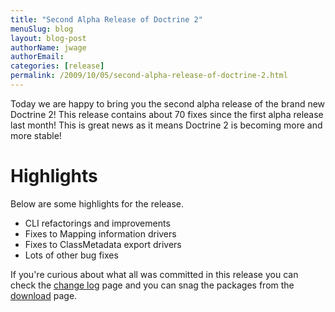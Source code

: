 ```yaml
---
title: "Second Alpha Release of Doctrine 2"
menuSlug: blog
layout: blog-post
authorName: jwage
authorEmail:
categories: [release]
permalink: /2009/10/05/second-alpha-release-of-doctrine-2.html
---
```

Today we are happy to bring you the second alpha release of the brand
new Doctrine 2! This release contains about 70 fixes since the first
alpha release last month! This is great news as it means Doctrine 2 is
becoming more and more stable!

Highlights
==========

Below are some highlights for the release.

-   CLI refactorings and improvements
-   Fixes to Mapping information drivers
-   Fixes to ClassMetadata export drivers
-   Lots of other bug fixes

If you're curious about what all was committed in this release you can
check the [change
log](http://www.doctrine-project.org/change_log/2_0_0_ALPHA2) page and
you can snag the packages from the
[download](http://www.doctrine-project.org/download) page.
